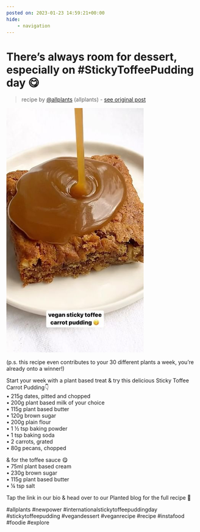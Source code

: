 ```yaml
---
posted on: 2023-01-23 14:59:21+00:00
hide:
    - navigation
---
```


# There’s always room for dessert, especially on #StickyToffeePudding day 😋 

> recipe by [@allplants](https://www.instagram.com/allplants/) 
(allplants) - [see original post](https://instagram.com/p/CnwwmSbPsu0)

![](../img/allplants_23-01-2023_1401.png)

(p.s. this recipe even contributes to your 30 different plants a week, you’re already onto a winner!)  
  
Start your week with a plant based treat & try this delicious Sticky Toffee Carrot Pudding👇  
• 215g dates, pitted and chopped  
• 200g plant based milk of your choice  
• 115g plant based butter  
• 120g brown sugar  
• 200g plain flour  
• 1 ½ tsp baking powder  
• 1 tsp baking soda  
• 2 carrots, grated  
• 80g pecans, chopped  
  
& for the toffee sauce 😋  
• 75ml plant based cream  
• 230g brown sugar  
• 115g plant based butter  
• ¼ tsp salt  
  
Tap the link in our bio & head over to our Planted blog for the full recipe 🌱  
  
\#allplants \#newpower \#internationalstickytoffeepuddingday \#stickytoffeepudding \#vegandessert \#veganrecipe \#recipe \#instafood \#foodie \#explore   